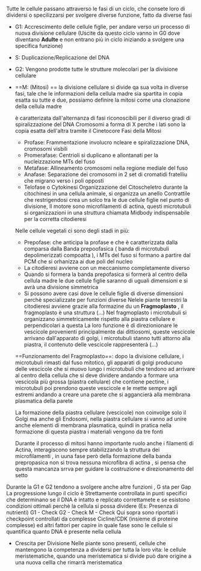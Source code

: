 Tutte le cellule passano attraverso le fasi di un ciclo, che consete loro di dividersi o specilizzarsi per svolgere diverse funzione, fatto da diverse fasi
- G1: Accrescimento delle cellule figlie, per andare verso un processo di nuova divisione cellulare (Uscite da questo ciclo vanno in G0 dove diventano **Adulte** e non entrano più in ciclo iniziando a svolgere una specifica funzione)
- S: Duplicazione/Replicazione del DNA
- G2: Vengono prodotte tutte le strutture molecolari per la divisione cellulare 
- ==M: (Mitosi) ==
	la divisione cellulare si divide qa sua volta in diverse fasi, tale che le informazioni della cellula madre sia spartita in copia esatta su tutte e due, possiamo definire la mitosi come una clonazione della cellula madre

	è caratterizata dall'alternanza di fasi riconoscibili per il diverso gradi di spiralizzazione del DNA
	Cromosomi  a forma di X perche i lati sono la copia esatta dell'altra tramite il Cinetocore
	Fasi della Mitosi
	- Profase: Frammentazione involucro ncleare e spiralizzazione DNA, cromosomi visbili
	- Promerafase: Centrioli si duplicano e allontanati per la nucleizzazione MTs del fuso
	- Metafase: Allineamento cromosomi nella regione mediale del fuso
	- Anafase: Separazione dei cromosomi in 2 set di cromatidi fratelliu che migrano verso i poli opposti
	- Telofase o Cytokinesi
	Organizzazione del Citoscheletro durante la citochinesi in una cellula animale, si organizza un anello Contrattile che restrigendosi crea un solco tra le due cellule figlie nel punto di divisione, Il motore sono microfilamenti di actina, questi microtubuli si organizzazioni in una struttura chiamata Midbody indispensabile per la corretta citodieresi

	Nelle cellule vegetali ci sono degli stadi in più:
	- Prepofase: che anticipa la profase e che è caratterizzata dalla comparsa dalla Banda prepoofasica ( banda di microtubuli depolimerizzati compoatta ), i MTs del fuso si formano a partire dal PCM che si orhanizza ai due poli del nucleo
	- La citodieresi avviene con un meccanismo completamente diverso
	- Quando si formera la banda prepofasica si formerà al centro della cellula madre le due cellule figlie saranno di uguali dimensioni e si avrà una divisione simmetrica
	- Si possono avere casi dove le cellule figlie di diverse dimensioni perchè specializzate per funzioni diverse
	Nelele piante terrestri la citodieresi avviene grazie alla formazine du un **Fragmoplasto** , il fragmoplasto è una struttura (...)
	Nel fragmoplasto i microtubuli si organizzano simmetricamente rispetto alla piastra cellulare e perpendicolari a questa
	La loro funzione è di direzionionare le vescicole provenienti principalmente dai  dittiosomi, queste vescicole arrivano dall'apparato di golgi, i microtubuli stanno tutti attorno alla piastra, il contenuto delle vescicole rappresenterà (...)

	==Funzionamento del Fragmoplasto==: dopo la divisione cellulare, i microtubuli rimasti dal fuso mitotico, gli apparati di golgi producuno delle vescicole che si muovo lungo i microtubuli che tendono ad arrivare al centro della cellula che si deve dividere andando a formare una vescicola più grossa (piastra cellulare) che contiene pectine, i microtubuli poi prendono queste vescicole e le mette sempre agli estremi andando a creare una parete che si aggancierà alla membrana plasmatica della parete 

	La formazione della piastra cellulare (vescicole) non coinvolge solo il Golgi ma anche gli Endosomi, nella piastra cellulare si vanno ad unire anche elementi di membrana plasmatica, quindi in pratica nella formazione di questa piastra i materiali vengono da tre fonti

	Durante il processo di mitosi hanno importante ruolo anche i filamenti di Actina, interagiscono sempre stabilizzando la struttura dei microfilamenti , in uuna fase però della formazione della banda prepropasica non si trova nessuna microfibra di actina , si pensa che questa mancanza srrva per guidare la costruzione e direzionamento del setto


Durante la G1 e G2 tendono a svolgere anche altre funzioni , G sta per Gap
La progressione lungo il ciclo è Strettamente controllata in punti specifici che determinano se il DNA è intatto e replicato correttamete e se esistono condizioni ottimali perchè la cellula si possa dividere (Es: Presenza di nutrienti)
G1 - Check
G2 - Check
M - Check
Qui sopra sono riportati i checkpoint controllati da complesse Cicline/CDK (insieme di proteine complesse) ed altri fattori
per capire in quale fase sono le cellule si quantifica quanto DNA è presente nella cellula
- Crescita per Divisione
	Nelle piante sono presenti, cellule che mantengono la competenza a dividersi per tutta la loro vita: le cellule meristematiche, quando una meristematica si divide può dare origine a una  nuova cellla che rimarrà meristematica